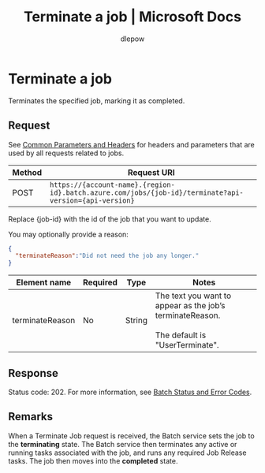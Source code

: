 ﻿---
title: "Terminate a job | Microsoft Docs"
ms.custom: ""
ms.date: "2017-02-01"
ms.prod: "azure"
ms.reviewer: ""
ms.service: "batch"
ms.suite: ""
ms.tgt_pltfrm: ""
ms.topic: "reference"
ms.assetid: ef8c0593-9531-49f8-9bd4-09778acbd485
caps.latest.revision: 7
author: "dlepow"
ms.author: "danlep"
manager: "timlt"
---
# Terminate a job
  Terminates the specified job, marking it as completed.

## Request
 See [Common Parameters and Headers](../batchservice/common-parameters-and-headers.md) for headers and parameters that are used by all requests related to jobs.

|Method|Request URI|
|------------|-----------------|
|POST|`https://{account-name}.{region-id}.batch.azure.com/jobs/{job-id}/terminate?api-version={api-version}`|

 Replace {job\-id} with the id of the job that you want to update.

 You may optionally provide a reason:

```json
{
  "terminateReason":"Did not need the job any longer."
}

```

|Element name|Required|Type|Notes|
|------------------|--------------|----------|-----------|
|terminateReason|No|String|The text you want to appear as the job’s terminateReason.<br /><br /> The default is "UserTerminate".|

## Response
 Status code: 202. For more information, see [Batch Status and Error Codes](../batchservice/batch-status-and-error-codes.md).

## Remarks
 When a Terminate Job request is received, the Batch service sets the job to the **terminating** state.  The Batch service then terminates any active or running tasks associated with the job, and runs any required Job Release tasks.  The job then moves into the **completed** state.

